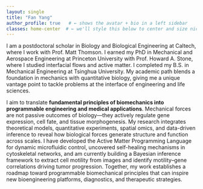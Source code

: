 ```yaml
---
layout: single
title: "Fan Yang"
author_profile: true   # ← shows the avatar + bio in a left sidebar
classes: home-center  # ← we'll style this below to center and size nicely
---
```


I am a postdoctoral scholar in Biology and Biological Engineering at Caltech, where I work with Prof. Matt Thomson. 
I earned my PhD in Mechanical and Aerospace Engineering at Princeton University with Prof. Howard A. Stone, where I studied 
interfacial flows and active matter. I completed my B.S. in Mechanical Engineering at Tsinghua University. 
My academic path blends a foundation in mechanics with quantitative biology, giving me a unique vantage point to tackle problems 
at the interface of engineering and life sciences.

I aim to translate **fundamental principles of biomechanics into programmable engineering and medical applications**.
Mechanical forces are not passive outcomes of biology—they actively regulate gene expression, cell fate, and tissue morphogenesis.
My research integrates theoretical models, quantitative experiments, spatial omics, and data-driven inference to reveal how biological forces generate structure and function across scales.
I have developed the Active Matter Programming Language for dynamic microfluidic control, uncovered self-healing mechanisms in cytoskeletal networks, and am currently building a Bayesian 
inference framework to extract cell motility from images and identify motility–gene correlations driving tumor progression.
Together, my work establishes a roadmap toward programmable biomechanical principles that can inspire new bioengineering platforms, diagnostics, and therapeutic strategies.